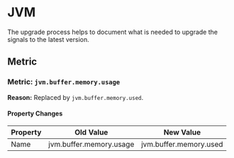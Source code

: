 <!-- NOTE: THIS FILE IS AUTOGENERATED. DO NOT EDIT BY HAND. -->
<!-- see templates/registry/markdown/attribute_namespace.md.j2 -->

# JVM

The upgrade process helps to document what is needed to upgrade the signals to the latest version.

## Metric

### Metric: `jvm.buffer.memory.usage`

**Reason:** Replaced by `jvm.buffer.memory.used`.

#### Property Changes

| Property | Old Value | New Value |
| --- | --- | --- |
| Name | jvm.buffer.memory.usage | jvm.buffer.memory.used |
